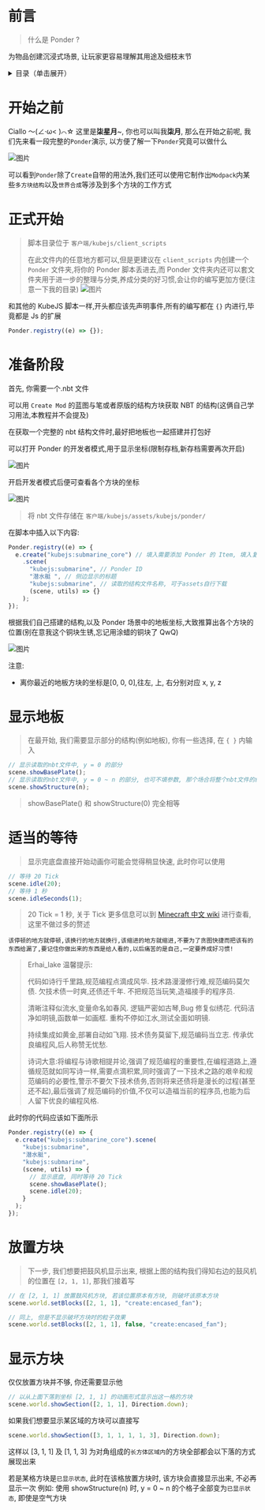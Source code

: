 # 前言

> 什么是 Ponder ?

为物品创建沉浸式场景, 让玩家更容易理解其用途及细枝末节

<details>
  <summary>目录（单击展开）</summary>
  <ol>
    <li><a href="#前言">前言</a> </li>
    <li><a href="#开始之前">开始之前</a></li>
	<li><a href="#正式开始">开始</a></li>
    <li><a href="#准备阶段">准备阶段</a></li>
    <li><a href="#显示地板">显示地板</a></li>
    <li><a href="#适当的等待">适当的等待</a></li>
    <li><a href="#放置方块">放置方块</a></li>
    <li><a href="#显示方块">显示方块</a></li>
  </ol>
</details>

# 开始之前

Ciallo ～(∠·ω< )⌒☆ 这里是**柒星月**~, 你也可以叫我**柒月**, 那么在开始之前呢, 我们先来看一段完整的`Ponder`演示, 以方便了解一下`Ponder`究竟可以做什么

![图片](kubejs/assets/images/完整.gif)

可以看到`Ponder`除了`Create`自带的用法外,我们还可以使用它制作出`Modpack`内某些`多方块结构`以及`世界合成`等涉及到多个方块的工作方式

# 正式开始

> 脚本目录位于 `客户端/kubejs/client_scripts`
>
> 在此文件内的任意地方都可以,但是更建议在 `client_scripts` 内创建一个 `Ponder` 文件夹,将你的 Ponder 脚本丢进去,而 Ponder 文件夹内还可以套文件夹用于进一步的整理与分类,养成分类的好习惯,会让你的编写更加方便(注意一下我的目录)
> ![图片](kubejs/assets/images/文件夹.png)

和其他的 KubeJS 脚本一样,开头都应该先声明事件,所有的编写都在 `{}` 内进行,毕竟都是 Js 的扩展

```js
Ponder.registry((e) => {});
```

# 准备阶段

首先, 你需要一个.nbt 文件

可以用 `Create Mod` 的蓝图与笔或者原版的结构方块获取 NBT 的结构(这俩自己学习用法,本教程并不会提及)

在获取一个完整的 nbt 结构文件时,最好把地板也一起搭建并打包好

可以打开 Ponder 的开发者模式,用于显示坐标(限制存档,新存档需要再次开启)

![图片](kubejs/assets/images/config.gif)

开启开发者模式后便可查看各个方块的坐标

![图片](kubejs/assets/images/坐标.gif)

> 将 nbt 文件存储在 `客户端/kubejs/assets/kubejs/ponder/`

在脚本中插入以下内容:

```js
Ponder.registry((e) => {
  e.create("kubejs:submarine_core") // 填入需要添加 Ponder 的 Item, 填入复数 Item 时用 [ ] 包裹
    .scene(
      "kubejs:submarine", // Ponder ID
      "潜水艇 ", // 侧边显示的标题
      "kubejs:submarine", // 读取的结构文件名称, 可于assets自行下载
      (scene, utils) => {}
    );
});
```

根据我们自己搭建的结构,以及 Ponder 场景中的地板坐标,大致推算出各个方块的位置(别在意我这个铜块生锈,忘记用涂蜡的铜块了 QwQ)

![图片](kubejs/assets/images/结构展示.png)

注意:

- 离你最近的地板方块的坐标是[0, 0, 0],往左, 上, 右分别对应 x, y, z

# 显示地板

> 在最开始, 我们需要显示部分的结构(例如地板), 你有一些选择, 在 `{ }` 内输入

```js
// 显示读取的nbt文件中, y = 0 的部分
scene.showBasePlate();
// 显示读取的nbt文件中, y = 0 ~ n 的部分, 也可不填参数, 那个场合将整个nbt文件的结构显示
scene.showStructure(n);
```

> showBasePlate() 和 showStructure(0) 完全相等

# 适当的等待

> 显示完底盘直接开始动画你可能会觉得稍显快速, 此时你可以使用

```js
// 等待 20 Tick
scene.idle(20);
// 等待 1 秒
scene.idleSeconds(1);
```

> 20 Tick = 1 秒, 关于 Tick 更多信息可以到 [Minecraft 中文 wiki](https://zh.minecraft.wiki) 进行查看, 这里不做过多的赘述

`该停顿的地方就停顿,该换行的地方就换行,该缩进的地方就缩进,不要为了贪图快捷而把该有的东西给漏了,要记住你做出来的东西是给人看的,以后痛苦的是自己,一定要养成好习惯!`

> Erhai_lake 温馨提示:
>
> 代码如诗行千里路,规范编程点滴成风华.
> 技术路漫漫修行难,规范编码莫欠债.
> 欠技术债一时爽,还债还千年.
> 不把规范当玩笑,造福接手的程序员.
>
> 清晰注释似流水,变量命名如春风.
> 逻辑严密如古琴,Bug 修复似绣花.
> 代码洁净如明镜,函数单一如画框.
> 重构不停如江水,测试全面如明镜.
>
> 持续集成如黄金,部署自动如飞翔.
> 技术债务莫留下,规范编码当立志.
> 传承优良编程风,后人称赞无忧愁.
>
> 诗词大意:将编程与诗歌相提并论,强调了规范编程的重要性,在编程道路上,遵循规范就如同写诗一样,需要点滴积累,同时强调了一下技术之路的艰辛和规范编码的必要性,警示不要欠下技术债务,否则将来还债将是漫长的过程(甚至还不起),最后强调了规范编码的价值,不仅可以造福当前的程序员,也能为后人留下优良的编程风格.

此时你的代码应该如下面所示

```js
Ponder.registry((e) => {
  e.create("kubejs:submarine_core").scene(
    "kubejs:submarine",
    "潜水艇",
    "kubejs:submarine",
    (scene, utils) => {
      // 显示底盘, 同时等待 20 Tick
      scene.showBasePlate();
      scene.idle(20);
    }
  );
});
```

# 放置方块

> 下一步, 我们想要把鼓风机显示出来, 根据上图的结构我们得知右边的鼓风机的位置在 `[2, 1, 1]`, 那我们接着写

```js
// 在 [2, 1, 1] 放置鼓风机方块, 若该位置原本有方块, 则破坏该原本方块
scene.world.setBlocks([2, 1, 1], "create:encased_fan");

// 同上, 但是不显示破坏方块时的粒子效果
scene.world.setBlocks([2, 1, 1], false, "create:encased_fan");
```

# 显示方块

仅仅放置方块并不够, 你还需要显示他

```js
// 以从上面下落到坐标 [2, 1, 1] 的动画形式显示出这一格的方块
scene.world.showSection([2, 1, 1], Direction.down);
```

如果我们想要显示某区域的方块可以直接写

```js
scene.world.showSection([3, 1, 1, 1, 1, 3], Direction.down);
```

这样以 [3, 1, 1] 及  [1, 1, 3] 为对角组成的`长方体区域内`的方块全部都会以下落的方式展现出来

若是某格方块是`已显示状态`, 此时在该格放置方块时, 该方块会直接显示出来, 不必再显示一次
例如: 使用 showStructure(n) 时, y = 0 ~ n 的个格子全部变为`已显示状态`, 即使是空气方块
